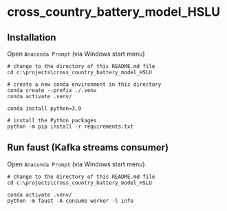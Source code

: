 # cross_country_battery_model_HSLU


## Installation
Open `Anaconda Prompt`
(via Windows start menu)
```
# change to the directory of this README.md file
cd c:\projects\cross_country_battery_model_HSLU

# create a new conda environment in this directory
conda create --prefix ./.venv
conda activate .venv/

conda install python=3.9

# install the Python packages
python -m pip install -r requirements.txt
```

## Run faust (Kafka streams consumer)
Open `Anaconda Prompt`
(via Windows start menu)
```
# change to the directory of this README.md file
cd c:\projects\cross_country_battery_model_HSLU

conda activate .venv/
python -m faust -A consume worker -l info
```
